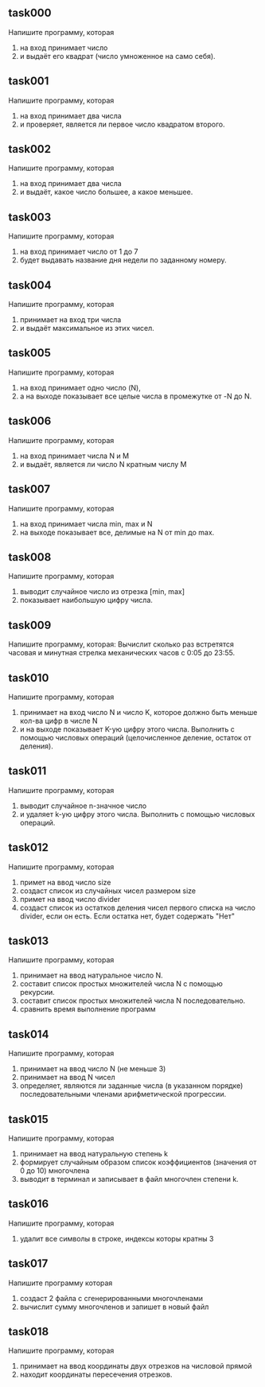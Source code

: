 ## task000
Напишите программу, которая
1. на вход принимает число 
2. и выдаёт его квадрат (число умноженное на само себя).

## task001
Напишите программу, которая 
1. на вход принимает два числа 
2. и проверяет, является ли первое число квадратом второго.

## task002
Напишите программу, которая
1. на вход принимает два числа
2. и выдаёт, какое число большее, а какое меньшее.

## task003
Напишите программу, которая 
1. на вход принимает число от 1 до 7
2. будет выдавать название дня недели по заданному номеру.

## task004
Напишите программу, которая
1. принимает на вход три числа
2. и выдаёт максимальное из этих чисел.

## task005
Напишите программу, которая
1. на вход принимает одно число (N),
2. а на выходе показывает все целые числа в промежутке от -N до N.

## task006
Напишите программу, которая
1. на вход принимает числа N и M
2. и выдаёт, является ли число N кратным числу M

## task007
Напишите программу, которая
1. на вход принимает числа min, max и N
2. на выходе показывает все, делимые на N от min до max.

## task008
Напишите программу, которая
1. выводит случайное число из отрезка [min, max]
2. показывает наибольшую цифру числа.

## task009
Напишите программу, которая:
Вычислит сколько раз встретятся часовая и минутная стрелка механических часов с 0:05 до 23:55.

## task010
Напишите программу, которая
1. принимает на вход число N и число K, которое должно быть меньше кол-ва цифр в числе N
2. и на выходе показывает K-ую цифру этого числа.
Выполнить с помощью числовых операций (целочисленное деление, остаток от деления).

## task011
Напишите программу, которая
1. выводит случайное n-значное число
2. и удаляет k-ую цифру этого числа.
Выполнить с помощью числовых операций.

## task012
Напишите программу, которая 
1. примет на ввод число size
2. создаст список из случайных чисел размером size
3. примет на ввод число divider
4. создаст список из остатков деления чисел первого списка на число divider, если он есть. Если остатка нет, будет содержать "Нет"

## task013
Напишите программу, которая
1. принимает на ввод натуральное число N. 
2. составит список простых множителей числа N с помощью рекурсии.
3. составит список простых множителей числа N последовательно.
4. сравнить время выполнение программ

## task014
Напишите программу, которая
1. принимает на ввод число N (не меньше 3)
2. принимает на ввод N чисел
3. определяет, являются ли заданные числа (в указанном порядке) последовательными членами арифметической прогрессии.

## task015
Напишите программу, которая
1. принимает на ввод натуральную степень k
2. формирует случайным образом список коэффициентов (значения от 0 до 10) многочлена 
3. выводит в терминал и записывает в файл многочлен степени k.

## task016
Напишите программу, которая
1. удалит все символы в строке, индексы которы кратны 3

## task017
Напишитe программу которая
1. создаст 2 файла с сгенерированными многочленами
2. вычислит сумму многочленов и запишет в новый файл

## task018
Напишите программу, которая
1. принимает на ввод координаты двух отрезков на числовой прямой
2. находит координаты пересечения отрезков.